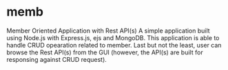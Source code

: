 # memb
Member Oriented Application with Rest API(s)
A simple application built using Node.js with Express.js, ejs and MongoDB. This application is able to handle CRUD opearation related to member. Last but not the least, user can browse the Rest API(s) from the GUI (however, the API(s) are built for responsing against CRUD request).
